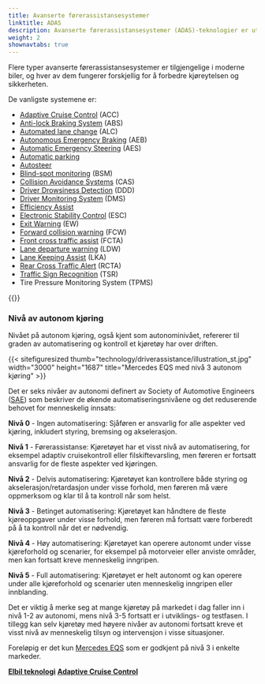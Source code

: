 ```yaml
---
title: Avanserte førerassistansesystemer
linktitle: ADAS
description: Avanserte førerassistansesystemer (ADAS)-teknologier er utviklet for å hjelpe sjåfører med å betjene kjøretøyene sine sikrere og mer effektivt. EVKX.net gir deg detaljer om de forskjellige systemene i elbiler.
weight: 2
shownavtabs: true
---
```

<!-- markdownlint-disable MD033 -->
Flere typer avanserte førerassistansesystemer er tilgjengelige i moderne biler, og hver av dem fungerer forskjellig for å forbedre kjøreytelsen og sikkerheten.

De vanligste systemene er:

- [Adaptive Cruise Control](adaptivecruisecontrol/) (ACC)
- [Anti-lock Braking System](antilockbrakingsystem/) (ABS)
- [Automated lane change](automatedlanechange/) (ALC)
- [Autonomous Emergency Braking](automaticemergencybraking/) (AEB)
- [Automatic Emergency Steering](automaticemergencysteering/) (AES)
- [Automatic parking](automaticparking/)
- [Autosteer](autosteer/)
- [Blind-spot monitoring](blindspotmonitoring/) (BSM)
- [Collision Avoidance Systems](collisionavoidancesystems/) (CAS)
- [Driver Drowsiness Detection](driverdrowsinessdetection/) (DDD)
- [Driver Monitoring System](drivermonitoringsystem/) (DMS)
- [Efficiency Assist](efficencyassist/)
- [Electronic Stability Control](electronicstabilitycontrol/) (ESC)
- [Exit Warning](exitwarning/) (EW)
- [Forward collision warning](forwardcollisionwarning/) (FCW)
- [Front cross traffic assist](frontcrosstrafficassist/) (FCTA)
- [Lane departure warning](lanedeparturewarning/) (LDW)
- [Lane Keeping Assist](lanekeepingassist/) (LKA)
- [Rear Cross Traffic Alert](rearcrosstrafficalert/) (RCTA)
- [Traffic Sign Recognition](trafficsignrecognition/) (TSR)
- Tire Pressure Monitoring System (TPMS)

{{<evkxdisplayaddarticle />}}

### Nivå av autonom kjøring

Nivået på autonom kjøring, også kjent som autonominivået, refererer til graden av automatisering og kontroll et kjøretøy har over driften.

{{< sitefiguresized thumb="technology/driverassistance/illustration_st.jpg" width="3000" height="1687" title="Mercedes EQS med nivå 3 autonom kjøring" >}}

Det er seks nivåer av autonomi definert av Society of Automotive Engineers ([SAE](https://www.sae.org/)) som beskriver de økende automatiseringsnivåene og det reduserende behovet for menneskelig innsats:

**Nivå 0** - Ingen automatisering: Sjåføren er ansvarlig for alle aspekter ved kjøring, inkludert styring, bremsing og akselerasjon.

**Nivå 1** - Førerassistanse: Kjøretøyet har et visst nivå av automatisering, for eksempel adaptiv cruisekontroll eller filskiftevarsling, men føreren er fortsatt ansvarlig for de fleste aspekter ved kjøringen.

**Nivå 2** - Delvis automatisering: Kjøretøyet kan kontrollere både styring og akselerasjon/retardasjon under visse forhold, men føreren må være oppmerksom og klar til å ta kontroll når som helst.

**Nivå 3** - Betinget automatisering: Kjøretøyet kan håndtere de fleste kjøreoppgaver under visse forhold, men føreren må fortsatt være forberedt på å ta kontroll når det er nødvendig.

**Nivå 4** - Høy automatisering: Kjøretøyet kan operere autonomt under visse kjøreforhold og scenarier, for eksempel på motorveier eller anviste områder, men kan fortsatt kreve menneskelig inngripen.

**Nivå 5** - Full automatisering: Kjøretøyet er helt autonomt og kan operere under alle kjøreforhold og scenarier uten menneskelig inngripen eller innblanding.

Det er viktig å merke seg at mange kjøretøy på markedet i dag faller inn i nivå 1-2 av autonomi, mens nivå 3-5 fortsatt er i utviklings- og testfasen. I tillegg kan selv kjøretøy med høyere nivåer av autonomi fortsatt kreve et visst nivå av menneskelig tilsyn og intervensjon i visse situasjoner.

Foreløpig er det kun [Mercedes EQS](../../models/mercedes/eqs/) som er godkjent på nivå 3 i enkelte markeder.

<div class="mt-3 mb-3">
    <a href="../" class="text-decoration-none text-black"><strong><i class="bi-arrow-left"></i> Elbil teknologi</strong></a>
    <a href="adaptivecruisecontrol/" class="text-decoration-none text-black float-end"><strong>Adaptive Cruise Control <i class="bi-arrow-right"></i></strong></a>
</div>